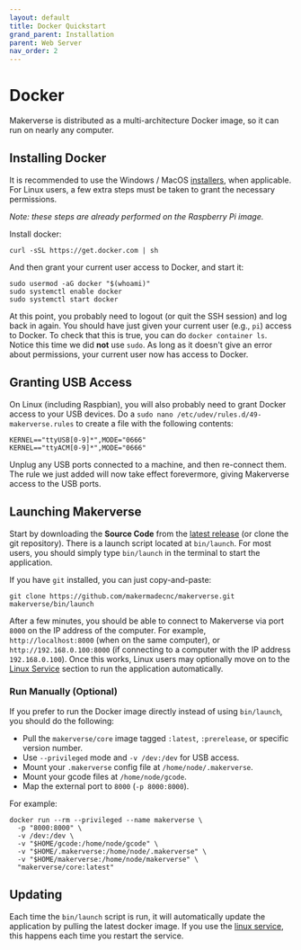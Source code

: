 ```yaml
---
layout: default
title: Docker Quickstart
grand_parent: Installation
parent: Web Server
nav_order: 2
---
```


# Docker

Makerverse is distributed as a multi-architecture Docker image, so it can run on nearly any computer.

## Installing Docker

It is recommended to use the Windows / MacOS [installers](https://www.docker.com/products/docker-desktop), when applicable. For Linux users, a few extra steps must be taken to grant the necessary permissions.

_Note: these steps are already performed on the Raspberry Pi image._

Install docker:
```
curl -sSL https://get.docker.com | sh
```

And then grant your current user access to Docker, and start it:
```
sudo usermod -aG docker "$(whoami)"
sudo systemctl enable docker
sudo systemctl start docker
````

At this point, you probably need to logout (or quit the SSH session) and log back in again. You should have just given your current user (e.g., `pi`) access to Docker. To check that this is true, you can do `docker container ls`. Notice this time we did **not** use `sudo`. As long as it doesn't give an error about permissions, your current user now has access to Docker.

## Granting USB Access

On Linux (including Raspbian), you will also probably need to grant Docker access to your USB devices. Do a `sudo nano /etc/udev/rules.d/49-makerverse.rules` to create a file with the following contents:

```
KERNEL=="ttyUSB[0-9]*",MODE="0666"
KERNEL=="ttyACM[0-9]*",MODE="0666"
```

Unplug any USB ports connected to a machine, and then re-connect them. The rule we just added will now take effect forevermore, giving Makerverse access to the USB ports.

## Launching Makerverse

Start by downloading the **Source Code** from the [latest release](https://github.com/makermadecnc/makerverse/releases) (or clone the git repository). There is a launch script located at `bin/launch`. For most users, you should simply type `bin/launch` in the terminal to start the application.

If you have `git` installed, you can just copy-and-paste:

```
git clone https://github.com/makermadecnc/makerverse.git
makerverse/bin/launch
```

After a few minutes, you should be able to connect to Makerverse via port `8000` on the IP address of the computer. For example, `http://localhost:8000` (when on the same computer), or `http://192.168.0.100:8000` (if connecting to a computer with the IP address `192.168.0.100`). Once this works, Linux users may optionally move on to the [Linux Service](/installation/web-server/linux-service/) section to run the application automatically.

### Run Manually (Optional)

If you prefer to run the Docker image directly instead of using `bin/launch`, you should do the following:

- Pull the `makerverse/core` image tagged `:latest`, `:prerelease`, or specific version number.
- Use `--privileged` mode and `-v /dev:/dev` for USB access.
- Mount your `.makerverse` config file at `/home/node/.makerverse`.
- Mount your gcode files at `/home/node/gcode`.
- Map the external port to `8000` (`-p 8000:8000`).

For example:
```
docker run --rm --privileged --name makerverse \
  -p "8000:8000" \
  -v /dev:/dev \
  -v "$HOME/gcode:/home/node/gcode" \
  -v "$HOME/.makerverse:/home/node/.makerverse" \
  -v "$HOME/makerverse:/home/node/makerverse" \
  "makerverse/core:latest"
```

## Updating

Each time the `bin/launch` script is run, it will automatically update the application by pulling the latest docker image. If you use the [linux service](/installation/web-server/linux-service/#updating), this happens each time you restart the service.
